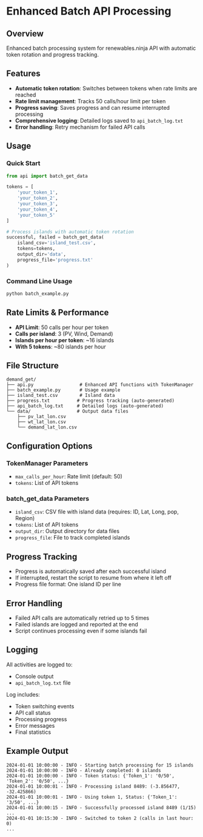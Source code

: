 # Enhanced Batch API Processing

## Overview
Enhanced batch processing system for renewables.ninja API with automatic token rotation and progress tracking.

## Features
- **Automatic token rotation**: Switches between tokens when rate limits are reached
- **Rate limit management**: Tracks 50 calls/hour limit per token
- **Progress saving**: Saves progress and can resume interrupted processing
- **Comprehensive logging**: Detailed logs saved to `api_batch_log.txt`
- **Error handling**: Retry mechanism for failed API calls

## Usage

### Quick Start
```python
from api import batch_get_data

tokens = [
    'your_token_1',
    'your_token_2', 
    'your_token_3',
    'your_token_4',
    'your_token_5'
]

# Process islands with automatic token rotation
successful, failed = batch_get_data(
    island_csv='island_test.csv',
    tokens=tokens,
    output_dir='data',
    progress_file='progress.txt'
)
```

### Command Line Usage
```bash
python batch_example.py
```

## Rate Limits & Performance

- **API Limit**: 50 calls per hour per token
- **Calls per island**: 3 (PV, Wind, Demand)
- **Islands per hour per token**: ~16 islands
- **With 5 tokens**: ~80 islands per hour

## File Structure
```
demand_get/
├── api.py                 # Enhanced API functions with TokenManager
├── batch_example.py       # Usage example
├── island_test.csv        # Island data
├── progress.txt          # Progress tracking (auto-generated)
├── api_batch_log.txt     # Detailed logs (auto-generated)
└── data/                 # Output data files
    ├── pv_lat_lon.csv
    ├── wt_lat_lon.csv
    └── demand_lat_lon.csv
```

## Configuration Options

### TokenManager Parameters
- `max_calls_per_hour`: Rate limit (default: 50)
- `tokens`: List of API tokens

### batch_get_data Parameters
- `island_csv`: CSV file with island data (requires: ID, Lat, Long, pop, Region)
- `tokens`: List of API tokens
- `output_dir`: Output directory for data files
- `progress_file`: File to track completed islands

## Progress Tracking
- Progress is automatically saved after each successful island
- If interrupted, restart the script to resume from where it left off
- Progress file format: One island ID per line

## Error Handling
- Failed API calls are automatically retried up to 5 times
- Failed islands are logged and reported at the end
- Script continues processing even if some islands fail

## Logging
All activities are logged to:
- Console output
- `api_batch_log.txt` file

Log includes:
- Token switching events
- API call status
- Processing progress
- Error messages
- Final statistics

## Example Output
```
2024-01-01 10:00:00 - INFO - Starting batch processing for 15 islands
2024-01-01 10:00:00 - INFO - Already completed: 0 islands
2024-01-01 10:00:00 - INFO - Token status: {'Token_1': '0/50', 'Token_2': '0/50', ...}
2024-01-01 10:00:01 - INFO - Processing island 8489: (-3.856477, -32.425866)
2024-01-01 10:00:01 - INFO - Using token 1, Status: {'Token_1': '3/50', ...}
2024-01-01 10:00:15 - INFO - Successfully processed island 8489 (1/15)
...
2024-01-01 10:15:30 - INFO - Switched to token 2 (calls in last hour: 0)
...
```